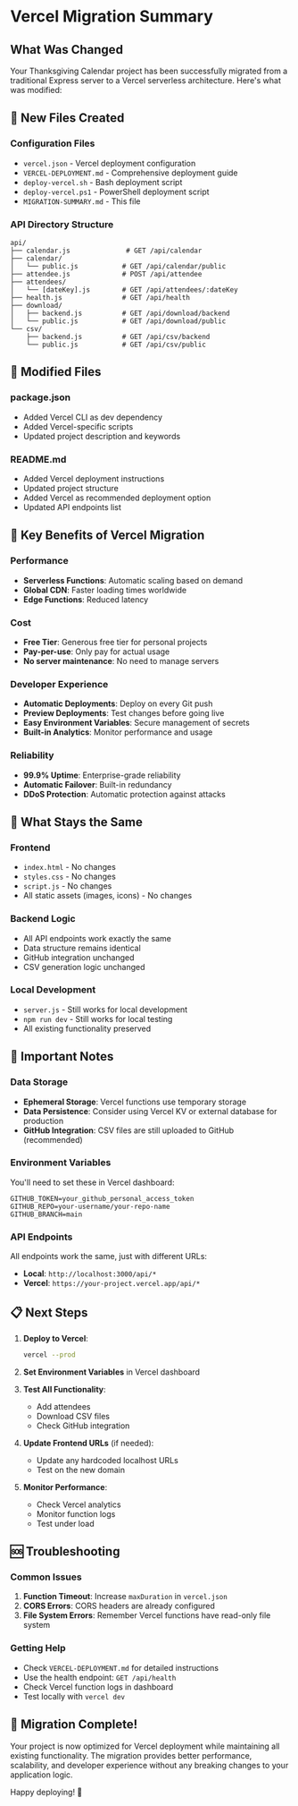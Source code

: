 # Vercel Migration Summary

## What Was Changed

Your Thanksgiving Calendar project has been successfully migrated from a traditional Express server to a Vercel serverless architecture. Here's what was modified:

## 📁 New Files Created

### Configuration Files
- `vercel.json` - Vercel deployment configuration
- `VERCEL-DEPLOYMENT.md` - Comprehensive deployment guide
- `deploy-vercel.sh` - Bash deployment script
- `deploy-vercel.ps1` - PowerShell deployment script
- `MIGRATION-SUMMARY.md` - This file

### API Directory Structure
```
api/
├── calendar.js              # GET /api/calendar
├── calendar/
│   └── public.js           # GET /api/calendar/public
├── attendee.js             # POST /api/attendee
├── attendees/
│   └── [dateKey].js        # GET /api/attendees/:dateKey
├── health.js               # GET /api/health
├── download/
│   ├── backend.js          # GET /api/download/backend
│   └── public.js           # GET /api/download/public
└── csv/
    ├── backend.js          # GET /api/csv/backend
    └── public.js           # GET /api/csv/public
```

## 🔄 Modified Files

### package.json
- Added Vercel CLI as dev dependency
- Added Vercel-specific scripts
- Updated project description and keywords

### README.md
- Added Vercel deployment instructions
- Updated project structure
- Added Vercel as recommended deployment option
- Updated API endpoints list

## 🚀 Key Benefits of Vercel Migration

### Performance
- **Serverless Functions**: Automatic scaling based on demand
- **Global CDN**: Faster loading times worldwide
- **Edge Functions**: Reduced latency

### Cost
- **Free Tier**: Generous free tier for personal projects
- **Pay-per-use**: Only pay for actual usage
- **No server maintenance**: No need to manage servers

### Developer Experience
- **Automatic Deployments**: Deploy on every Git push
- **Preview Deployments**: Test changes before going live
- **Easy Environment Variables**: Secure management of secrets
- **Built-in Analytics**: Monitor performance and usage

### Reliability
- **99.9% Uptime**: Enterprise-grade reliability
- **Automatic Failover**: Built-in redundancy
- **DDoS Protection**: Automatic protection against attacks

## 🔧 What Stays the Same

### Frontend
- `index.html` - No changes
- `styles.css` - No changes  
- `script.js` - No changes
- All static assets (images, icons) - No changes

### Backend Logic
- All API endpoints work exactly the same
- Data structure remains identical
- GitHub integration unchanged
- CSV generation logic unchanged

### Local Development
- `server.js` - Still works for local development
- `npm run dev` - Still works for local testing
- All existing functionality preserved

## 🚨 Important Notes

### Data Storage
- **Ephemeral Storage**: Vercel functions use temporary storage
- **Data Persistence**: Consider using Vercel KV or external database for production
- **GitHub Integration**: CSV files are still uploaded to GitHub (recommended)

### Environment Variables
You'll need to set these in Vercel dashboard:
```
GITHUB_TOKEN=your_github_personal_access_token
GITHUB_REPO=your-username/your-repo-name
GITHUB_BRANCH=main
```

### API Endpoints
All endpoints work the same, just with different URLs:
- **Local**: `http://localhost:3000/api/*`
- **Vercel**: `https://your-project.vercel.app/api/*`

## 📋 Next Steps

1. **Deploy to Vercel**:
   ```bash
   vercel --prod
   ```

2. **Set Environment Variables** in Vercel dashboard

3. **Test All Functionality**:
   - Add attendees
   - Download CSV files
   - Check GitHub integration

4. **Update Frontend URLs** (if needed):
   - Update any hardcoded localhost URLs
   - Test on the new domain

5. **Monitor Performance**:
   - Check Vercel analytics
   - Monitor function logs
   - Test under load

## 🆘 Troubleshooting

### Common Issues
1. **Function Timeout**: Increase `maxDuration` in `vercel.json`
2. **CORS Errors**: CORS headers are already configured
3. **File System Errors**: Remember Vercel functions have read-only file system

### Getting Help
- Check `VERCEL-DEPLOYMENT.md` for detailed instructions
- Use the health endpoint: `GET /api/health`
- Check Vercel function logs in dashboard
- Test locally with `vercel dev`

## 🎉 Migration Complete!

Your project is now optimized for Vercel deployment while maintaining all existing functionality. The migration provides better performance, scalability, and developer experience without any breaking changes to your application logic.

Happy deploying! 🚀 